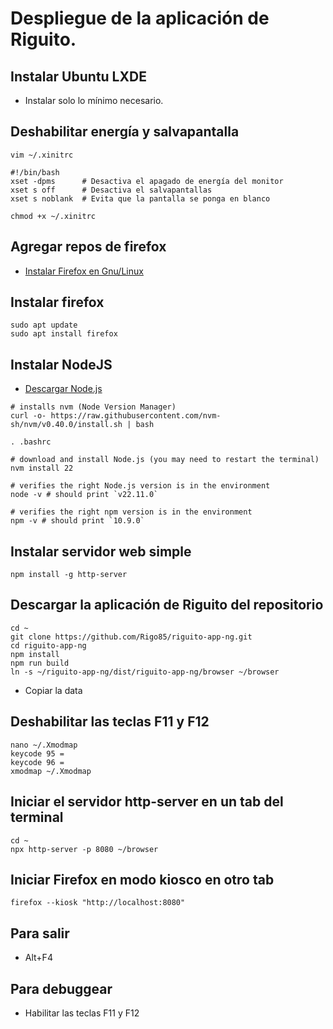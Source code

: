 # Despliegue de la aplicación de Riguito.

## Instalar Ubuntu LXDE
- Instalar solo lo mínimo necesario.

## Deshabilitar energía y salvapantalla
```
vim ~/.xinitrc
```
```
#!/bin/bash
xset -dpms      # Desactiva el apagado de energía del monitor
xset s off      # Desactiva el salvapantallas
xset s noblank  # Evita que la pantalla se ponga en blanco
```
```
chmod +x ~/.xinitrc
```

## Agregar repos de firefox
- [Instalar Firefox en Gnu/Linux](https://support.mozilla.org/en-US/kb/install-firefox-linux#w_install-firefox-deb-package-for-debian-based-distributions-recommended)

## Instalar firefox

```
sudo apt update
sudo apt install firefox
```

## Instalar NodeJS
- [Descargar Node.js](https://nodejs.org/en/download/package-manager)
```
# installs nvm (Node Version Manager)
curl -o- https://raw.githubusercontent.com/nvm-sh/nvm/v0.40.0/install.sh | bash

. .bashrc

# download and install Node.js (you may need to restart the terminal)
nvm install 22

# verifies the right Node.js version is in the environment
node -v # should print `v22.11.0`

# verifies the right npm version is in the environment
npm -v # should print `10.9.0`
```

## Instalar servidor web simple
```
npm install -g http-server
```

## Descargar la aplicación de Riguito del repositorio
```
cd ~
git clone https://github.com/Rigo85/riguito-app-ng.git
cd riguito-app-ng
npm install
npm run build
ln -s ~/riguito-app-ng/dist/riguito-app-ng/browser ~/browser
```
- Copiar la data

## Deshabilitar las teclas F11 y F12
```
nano ~/.Xmodmap
keycode 95 =
keycode 96 =
xmodmap ~/.Xmodmap
```

## Iniciar el servidor http-server en un tab del terminal
```
cd ~
npx http-server -p 8080 ~/browser
```

## Iniciar Firefox en modo kiosco en otro tab
``` 
firefox --kiosk "http://localhost:8080"
```

## Para salir 
- Alt+F4

## Para debuggear
- Habilitar las teclas F11 y F12

